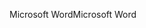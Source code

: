 <span data-ttu-id="752bc-101">Microsoft Word</span><span class="sxs-lookup"><span data-stu-id="752bc-101">Microsoft Word</span></span>